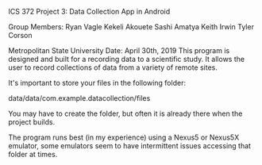 ICS 372 Project 3:
Data Collection App in Android

Group Members:
Ryan Vagle
Kekeli Akouete
Sashi Amatya
Keith Irwin
Tyler Corson

Metropolitan State University
Date: April 30th, 2019
This program is designed and built for a recording data to a scientific
study. It allows the user to record collections of data from a variety of remote sites.

It's important to store your files in the following folder:

data/data/com.example.datacollection/files

You may have to create the folder, but often it is already there when the project builds.

The program runs best (in my experience) using a Nexus5 or Nexus5X emulator, some emulators seem to have
intermittent issues accessing that folder at times.
